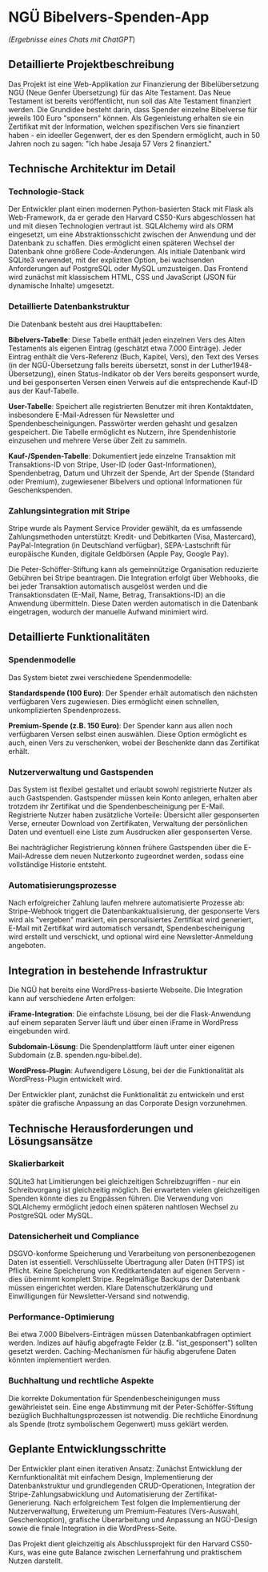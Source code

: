 # NGÜ Bibelvers-Spenden-App

*(Ergebnisse eines Chats mit ChatGPT*)

## Detaillierte Projektbeschreibung

Das Projekt ist eine Web-Applikation zur Finanzierung der Bibelübersetzung NGÜ (Neue Genfer Übersetzung) für das Alte Testament. Das Neue Testament ist bereits veröffentlicht, nun soll das Alte Testament finanziert werden. Die Grundidee besteht darin, dass Spender einzelne Bibelverse für jeweils 100 Euro "sponsern" können. Als Gegenleistung erhalten sie ein Zertifikat mit der Information, welchen spezifischen Vers sie finanziert haben - ein ideeller Gegenwert, der es den Spendern ermöglicht, auch in 50 Jahren noch zu sagen: "Ich habe Jesaja 57 Vers 2 finanziert."

## Technische Architektur im Detail

### Technologie-Stack

Der Entwickler plant einen modernen Python-basierten Stack mit Flask als Web-Framework, da er gerade den Harvard CS50-Kurs abgeschlossen hat und mit diesen Technologien vertraut ist. SQLAlchemy wird als ORM eingesetzt, um eine Abstraktionsschicht zwischen der Anwendung und der Datenbank zu schaffen. Dies ermöglicht einen späteren Wechsel der Datenbank ohne größere Code-Änderungen. Als initiale Datenbank wird SQLite3 verwendet, mit der expliziten Option, bei wachsenden Anforderungen auf PostgreSQL oder MySQL umzusteigen. Das Frontend wird zunächst mit klassischem HTML, CSS und JavaScript (JSON für dynamische Inhalte) umgesetzt.

### Detaillierte Datenbankstruktur

Die Datenbank besteht aus drei Haupttabellen:

**Bibelvers-Tabelle**: Diese Tabelle enthält jeden einzelnen Vers des Alten Testaments als eigenen Eintrag (geschätzt etwa 7.000 Einträge). Jeder Eintrag enthält die Vers-Referenz (Buch, Kapitel, Vers), den Text des Verses (in der NGÜ-Übersetzung falls bereits übersetzt, sonst in der Luther1948-Übersetzung),  einen Status-Indikator ob der Vers bereits gesponsert wurde, und bei gesponserten Versen einen Verweis auf die entsprechende Kauf-ID aus der Kauf-Tabelle.

**User-Tabelle**: Speichert alle registrierten Benutzer mit ihren Kontaktdaten, insbesondere E-Mail-Adressen für Newsletter und Spendenbescheinigungen. Passwörter werden gehasht und gesalzen gespeichert. Die Tabelle ermöglicht es Nutzern, ihre Spendenhistorie einzusehen und mehrere Verse über Zeit zu sammeln.

**Kauf-/Spenden-Tabelle**: Dokumentiert jede einzelne Transaktion mit Transaktions-ID von Stripe, User-ID (oder Gast-Informationen), Spendenbetrag, Datum und Uhrzeit der Spende, Art der Spende (Standard oder Premium), zugewiesener Bibelvers und optional Informationen für Geschenkspenden.

### Zahlungsintegration mit Stripe

Stripe wurde als Payment Service Provider gewählt, da es umfassende Zahlungsmethoden unterstützt: Kredit- und Debitkarten (Visa, Mastercard), PayPal-Integration (in Deutschland verfügbar), SEPA-Lastschrift für europäische Kunden, digitale Geldbörsen (Apple Pay, Google Pay).

Die Peter-Schöffer-Stiftung kann als gemeinnützige Organisation reduzierte Gebühren bei Stripe beantragen. Die Integration erfolgt über Webhooks, die bei jeder Transaktion automatisch ausgelöst werden und die Transaktionsdaten (E-Mail, Name, Betrag, Transaktions-ID) an die Anwendung übermitteln. Diese Daten werden automatisch in die Datenbank eingetragen, wodurch der manuelle Aufwand minimiert wird.

## Detaillierte Funktionalitäten

### Spendenmodelle

Das System bietet zwei verschiedene Spendenmodelle:

**Standardspende (100 Euro)**: Der Spender erhält automatisch den nächsten verfügbaren Vers zugewiesen. Dies ermöglicht einen schnellen, unkomplizierten Spendenprozess.

**Premium-Spende (z.B. 150 Euro)**: Der Spender kann aus allen noch verfügbaren Versen selbst einen auswählen. Diese Option ermöglicht es auch, einen Vers zu verschenken, wobei der Beschenkte dann das Zertifikat erhält.

### Nutzerverwaltung und Gastspenden

Das System ist flexibel gestaltet und erlaubt sowohl registrierte Nutzer als auch Gastspenden. Gastspender müssen kein Konto anlegen, erhalten aber trotzdem ihr Zertifikat und die Spendenbescheinigung per E-Mail. Registrierte Nutzer haben zusätzliche Vorteile: Übersicht aller gesponserten Verse, erneuter Download von Zertifikaten, Verwaltung der persönlichen Daten und eventuell eine Liste zum Ausdrucken aller gesponserten Verse.

Bei nachträglicher Registrierung können frühere Gastspenden über die E-Mail-Adresse dem neuen Nutzerkonto zugeordnet werden, sodass eine vollständige Historie entsteht.

### Automatisierungsprozesse

Nach erfolgreicher Zahlung laufen mehrere automatisierte Prozesse ab: Stripe-Webhook triggert die Datenbankaktualisierung, der gesponserte Vers wird als "vergeben" markiert, ein personalisiertes Zertifikat wird generiert, E-Mail mit Zertifikat wird automatisch versandt, Spendenbescheinigung wird erstellt und verschickt, und optional wird eine Newsletter-Anmeldung angeboten.

## Integration in bestehende Infrastruktur

Die NGÜ hat bereits eine WordPress-basierte Webseite. Die Integration kann auf verschiedene Arten erfolgen:

**iFrame-Integration**: Die einfachste Lösung, bei der die Flask-Anwendung auf einem separaten Server läuft und über einen iFrame in WordPress eingebunden wird.

**Subdomain-Lösung**: Die Spendenplattform läuft unter einer eigenen Subdomain (z.B. spenden.ngu-bibel.de).

**WordPress-Plugin**: Aufwendigere Lösung, bei der die Funktionalität als WordPress-Plugin entwickelt wird.

Der Entwickler plant, zunächst die Funktionalität zu entwickeln und erst später die grafische Anpassung an das Corporate Design vorzunehmen.

## Technische Herausforderungen und Lösungsansätze

### Skalierbarkeit

SQLite3 hat Limitierungen bei gleichzeitigen Schreibzugriffen - nur ein Schreibvorgang ist gleichzeitig möglich. Bei erwarteten vielen gleichzeitigen Spenden könnte dies zu Engpässen führen. Die Verwendung von SQLAlchemy ermöglicht jedoch einen späteren nahtlosen Wechsel zu PostgreSQL oder MySQL.

### Datensicherheit und Compliance

DSGVO-konforme Speicherung und Verarbeitung von personenbezogenen Daten ist essentiell. Verschlüsselte Übertragung aller Daten (HTTPS) ist Pflicht. Keine Speicherung von Kreditkartendaten auf eigenen Servern - dies übernimmt komplett Stripe. Regelmäßige Backups der Datenbank müssen eingerichtet werden. Klare Datenschutzerklärung und Einwilligungen für Newsletter-Versand sind notwendig.

### Performance-Optimierung

Bei etwa 7.000 Bibelvers-Einträgen müssen Datenbankabfragen optimiert werden. Indizes auf häufig abgefragte Felder (z.B. "ist_gesponsert") sollten gesetzt werden. Caching-Mechanismen für häufig abgerufene Daten könnten implementiert werden.

### Buchhaltung und rechtliche Aspekte

Die korrekte Dokumentation für Spendenbescheinigungen muss gewährleistet sein. Eine enge Abstimmung mit der Peter-Schöffer-Stiftung bezüglich Buchhaltungsprozessen ist notwendig. Die rechtliche Einordnung als Spende (trotz symbolischem Gegenwert) muss geklärt werden.

## Geplante Entwicklungsschritte

Der Entwickler plant einen iterativen Ansatz: Zunächst Entwicklung der Kernfunktionalität mit einfachem Design, Implementierung der Datenbankstruktur und grundlegenden CRUD-Operationen, Integration der Stripe-Zahlungsabwicklung und Automatisierung der Zertifikat-Generierung. Nach erfolgreichem Test folgen die Implementierung der Nutzerverwaltung, Erweiterung um Premium-Features (Vers-Auswahl, Geschenkoption), grafische Überarbeitung und Anpassung an NGÜ-Design sowie die finale Integration in die WordPress-Seite.

Das Projekt dient gleichzeitig als Abschlussprojekt für den Harvard CS50-Kurs, was eine gute Balance zwischen Lernerfahrung und praktischem Nutzen darstellt.